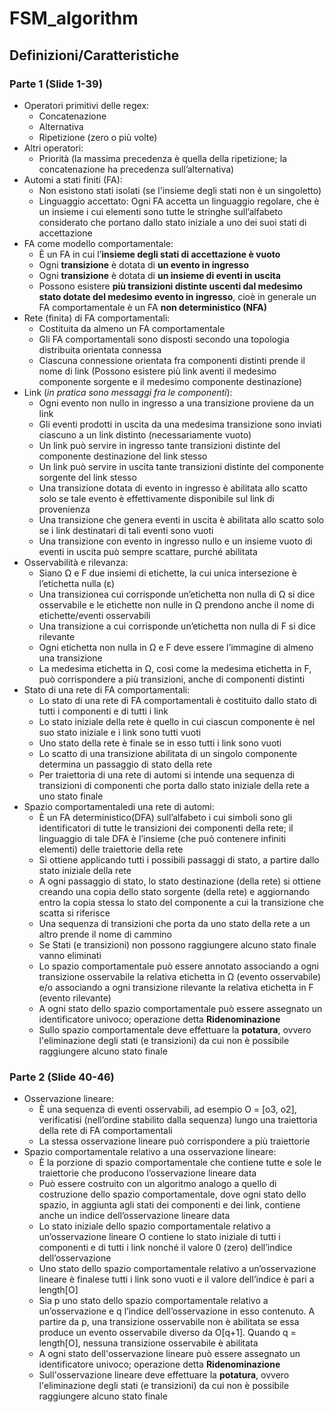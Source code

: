 # FSM_algorithm

## Definizioni/Caratteristiche
### Parte 1 (Slide 1-39)
* Operatori primitivi delle regex:
  * Concatenazione
  * Alternativa
  * Ripetizione (zero o più volte)
* Altri operatori:
  * Priorità (la massima precedenza è quella della ripetizione; la concatenazione ha precedenza sull’alternativa)
* Automi a stati finiti (FA):
  * Non esistono stati isolati (se l'insieme degli stati non è un singoletto)
  * Linguaggio accettato: Ogni FA accetta un linguaggio regolare, che è un insieme i cui elementi sono tutte le stringhe sull’alfabeto considerato che portano dallo stato iniziale a uno dei suoi stati di accettazione
* FA come modello comportamentale:
  * È un FA in cui l’**insieme degli stati di accettazione è vuoto**
  * Ogni **transizione** è dotata di **un evento in ingresso**
  * Ogni **transizione** è dotata di **un insieme di eventi in uscita**
  * Possono esistere **più transizioni distinte uscenti dal medesimo stato dotate del medesimo evento in ingresso**, cioè in generale un FA comportamentale è un FA **non deterministico (NFA)**
* Rete (finita) di FA comportamentali:
  * Costituita da almeno un FA comportamentale
  * Gli FA comportamentali sono disposti secondo una topologia distribuita orientata connessa
  * Ciascuna connessione orientata fra componenti distinti prende il nome di link (Possono esistere più link aventi il medesimo componente sorgente e il medesimo componente destinazione)
* Link (*in pratica sono messaggi fra le componenti*):
  * Ogni evento non nullo in ingresso a una transizione proviene da un link
  * Gli eventi prodotti in uscita da una medesima transizione sono inviati ciascuno a un link distinto (necessariamente vuoto)
  * Un link può servire in ingresso tante transizioni distinte del componente destinazione del link stesso
  * Un link può servire in uscita tante transizioni distinte del componente sorgente del link stesso
  * Una transizione dotata di evento in ingresso è abilitata allo scatto solo se tale evento è effettivamente disponibile sul link di provenienza
  * Una transizione che genera eventi in uscita è abilitata allo scatto solo se i link destinatari di tali eventi sono vuoti
  * Una transizione con evento in ingresso nullo e un insieme vuoto di eventi in uscita può sempre scattare, purché abilitata
* Osservabilità e rilevanza:
  * Siano &Omega; e F due insiemi di etichette, la cui unica intersezione è l’etichetta nulla (&epsilon;)
  * Una transizionea cui corrisponde un’etichetta non nulla di &Omega; si dice osservabile e le etichette non nulle in &Omega; prendono anche il nome di etichette/eventi osservabili
  * Una transizione a cui corrisponde un’etichetta non nulla di F si dice rilevante
  * Ogni etichetta non nulla in &Omega; e F deve essere l’immagine di almeno una transizione
  * La medesima etichetta in &Omega;, così come la medesima etichetta in F, può corrispondere a più transizioni, anche di componenti distinti
* Stato di una rete di FA comportamentali:
  * Lo stato di una rete di FA comportamentali è costituito dallo stato di tutti i componenti e di tutti i link
  * Lo stato iniziale della rete è quello in cui ciascun componente è nel suo stato iniziale e i link sono tutti vuoti
  * Uno stato della rete è finale se in esso tutti i link sono vuoti
  * Lo scatto di una transizione abilitata di un singolo componente determina un passaggio di stato della rete
  * Per traiettoria di una rete di automi si intende una sequenza di transizioni di componenti che porta dallo stato iniziale della rete a uno stato finale
* Spazio comportamentaledi una rete di automi:
  * È un FA deterministico(DFA) sull’alfabeto i cui simboli sono gli identificatori di tutte le transizioni dei componenti della rete; il linguaggio di tale DFA è l’insieme (che può contenere infiniti elementi) delle traiettorie della rete
  * Si ottiene applicando tutti i possibili passaggi di stato, a partire dallo stato iniziale della rete
  * A ogni passaggio di stato, lo stato destinazione (della rete) si ottiene creando una copia dello stato sorgente (della rete) e aggiornando entro la copia stessa lo stato del componente a cui la transizione che scatta si riferisce
  * Una sequenza di transizioni che porta da uno stato della rete a un altro prende il nome di cammino
  * Se Stati (e transizioni) non possono raggiungere alcuno stato finale vanno eliminati
  * Lo spazio comportamentale può essere annotato associando a ogni transizione osservabile la relativa etichetta in &Omega; (evento osservabile) e/o associando a ogni transizione rilevante la relativa etichetta in F (evento rilevante)
  * A ogni stato dello spazio comportamentale può essere assegnato un identificatore univoco; operazione detta **Ridenominazione**
  * Sullo spazio comportamentale deve effettuare la **potatura**, ovvero l'eliminazione degli stati (e transizioni) da cui non è possibile raggiungere alcuno stato finale
  
### Parte 2 (Slide 40-46)
* Osservazione lineare:
  * È una sequenza di eventi osservabili, ad esempio O = [o3, o2], verificatisi (nell’ordine stabilito dalla sequenza) lungo una traiettoria della rete di FA comportamentali
  * La stessa osservazione lineare può corrispondere a più traiettorie
* Spazio comportamentale relativo a una osservazione lineare:
  * È la porzione di spazio comportamentale che contiene tutte e sole le traiettorie che producono l’osservazione lineare data
  * Può essere costruito con un algoritmo analogo a quello di costruzione dello spazio comportamentale, dove ogni stato dello spazio, in aggiunta agli stati dei componenti e dei link, contiene anche un indice dell’osservazione lineare data
  * Lo stato iniziale dello spazio comportamentale relativo a un’osservazione lineare O contiene lo stato iniziale di tutti i componenti e di tutti i link nonché il valore 0 (zero) dell’indice dell’osservazione
  * Uno stato dello spazio comportamentale relativo a un’osservazione lineare è finalese tutti i link sono vuoti e il valore dell’indice è pari a length[O]
  * Sia p uno stato dello spazio comportamentale relativo a un’osservazione e q l’indice dell’osservazione in esso contenuto. A partire da p, una transizione osservabile non è abilitata se essa produce un evento osservabile diverso da O[q+1]. Quando q = length[O], nessuna transizione osservabile è abilitata
  * A ogni stato dell'osservazione lineare può essere assegnato un identificatore univoco; operazione detta **Ridenominazione**
  * Sull'osservazione lineare deve effettuare la **potatura**, ovvero l'eliminazione degli stati (e transizioni) da cui non è possibile raggiungere alcuno stato finale
 

